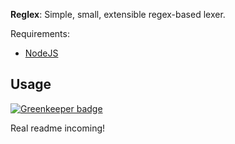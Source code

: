 **Reglex**: Simple, small, extensible regex-based lexer.

Requirements:

- [NodeJS][NodeJS]

Usage
-----

[![Greenkeeper badge](https://badges.greenkeeper.io/monokrome/reglex.svg)](https://greenkeeper.io/)

Real readme incoming!

[NodeJS]: http://nodejs.org/ "NodeJS"
